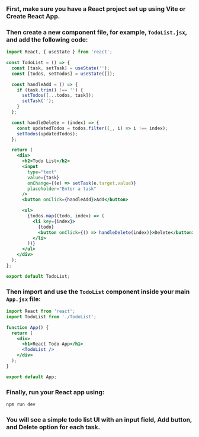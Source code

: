 ### First, make sure you have a React project set up using Vite or Create React App.  
### Then create a new component file, for example, `TodoList.jsx`, and add the following code:

```jsx
import React, { useState } from 'react';

const TodoList = () => {
  const [task, setTask] = useState('');
  const [todos, setTodos] = useState([]);

  const handleAdd = () => {
    if (task.trim() !== '') {
      setTodos([...todos, task]);
      setTask('');
    }
  };

  const handleDelete = (index) => {
    const updatedTodos = todos.filter((_, i) => i !== index);
    setTodos(updatedTodos);
  };

  return (
    <div>
      <h2>Todo List</h2>
      <input
        type="text"
        value={task}
        onChange={(e) => setTask(e.target.value)}
        placeholder="Enter a task"
      />
      <button onClick={handleAdd}>Add</button>

      <ul>
        {todos.map((todo, index) => (
          <li key={index}>
            {todo}
            <button onClick={() => handleDelete(index)}>Delete</button>
          </li>
        ))}
      </ul>
    </div>
  );
};

export default TodoList;
```

### Then import and use the `TodoList` component inside your main `App.jsx` file:

```jsx
import React from 'react';
import TodoList from './TodoList';

function App() {
  return (
    <div>
      <h1>React Todo App</h1>
      <TodoList />
    </div>
  );
}

export default App;
```

### Finally, run your React app using:

```bash
npm run dev
```

### You will see a simple todo list UI with an input field, Add button, and Delete option for each task.
